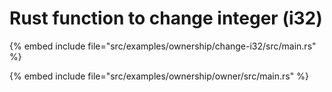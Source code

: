 # Rust function to change integer (i32)

{% embed include file="src/examples/ownership/change-i32/src/main.rs" %}

{% embed include file="src/examples/ownership/owner/src/main.rs" %}


